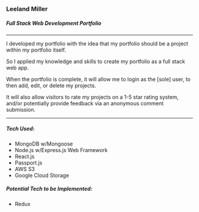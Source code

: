 ### Leeland Miller
##### Full Stack Web Development Portfolio

<hr/>

I developed my portfolio with the idea that my portfolio should be a project within my portfolio itself.

So I applied my knowledge and skills to create my portfolio as a full stack web app.

When the portfolio is complete, it will allow me to login as the [sole] user, to then add, edit, or delete my projects.

It will also allow visitors to rate my projects on a 1-5 star rating system, and/or potentially provide feedback via an anonymous comment submission.

<hr/>

##### Tech Used:

* MongoDB w/Mongoose
* Node.js w/Express.js Web Framework
* React.js
* Passport.js
* AWS S3
* Google Cloud Storage

##### Potential Tech to be Implemented:

* Redux
